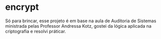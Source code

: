 # encrypt
Só para brincar, esse projeto é em base na aula de Auditoria de Sistemas ministrada pelas Professor Andressa Kotz, gostei da lógica aplicada na criptografia e resolvi práticar.
